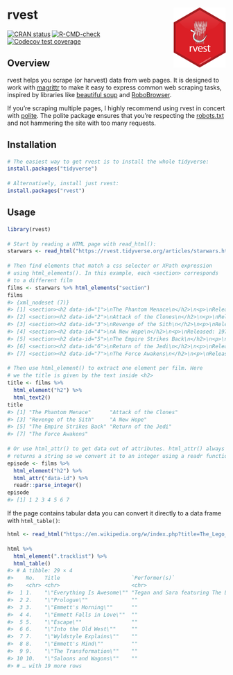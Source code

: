 
<!-- README.md is generated from README.Rmd. Please edit that file -->

# rvest <img src="man/figures/logo.png" align="right" height="139"/>

<!-- badges: start -->

[![CRAN
status](https://www.r-pkg.org/badges/version/rvest)](https://cran.r-project.org/package=rvest)
[![R-CMD-check](https://github.com/tidyverse/rvest/actions/workflows/R-CMD-check.yaml/badge.svg)](https://github.com/tidyverse/rvest/actions/workflows/R-CMD-check.yaml)
[![Codecov test
coverage](https://codecov.io/gh/tidyverse/rvest/branch/main/graph/badge.svg)](https://app.codecov.io/gh/tidyverse/rvest?branch=main)
<!-- badges: end -->

## Overview

rvest helps you scrape (or harvest) data from web pages. It is designed
to work with [magrittr](https://github.com/tidyverse/magrittr) to make
it easy to express common web scraping tasks, inspired by libraries like
[beautiful soup](https://www.crummy.com/software/BeautifulSoup/) and
[RoboBrowser](http://robobrowser.readthedocs.io/en/latest/readme.html).

If you’re scraping multiple pages, I highly recommend using rvest in
concert with [polite](https://dmi3kno.github.io/polite/). The polite
package ensures that you’re respecting the
[robots.txt](https://en.wikipedia.org/wiki/Robots_exclusion_standard)
and not hammering the site with too many requests.

## Installation

``` r
# The easiest way to get rvest is to install the whole tidyverse:
install.packages("tidyverse")

# Alternatively, install just rvest:
install.packages("rvest")
```

## Usage

``` r
library(rvest)

# Start by reading a HTML page with read_html():
starwars <- read_html("https://rvest.tidyverse.org/articles/starwars.html")

# Then find elements that match a css selector or XPath expression
# using html_elements(). In this example, each <section> corresponds
# to a different film
films <- starwars %>% html_elements("section")
films
#> {xml_nodeset (7)}
#> [1] <section><h2 data-id="1">\nThe Phantom Menace\n</h2>\n<p>\nReleased: 1999 ...
#> [2] <section><h2 data-id="2">\nAttack of the Clones\n</h2>\n<p>\nReleased: 20 ...
#> [3] <section><h2 data-id="3">\nRevenge of the Sith\n</h2>\n<p>\nReleased: 200 ...
#> [4] <section><h2 data-id="4">\nA New Hope\n</h2>\n<p>\nReleased: 1977-05-25\n ...
#> [5] <section><h2 data-id="5">\nThe Empire Strikes Back\n</h2>\n<p>\nReleased: ...
#> [6] <section><h2 data-id="6">\nReturn of the Jedi\n</h2>\n<p>\nReleased: 1983 ...
#> [7] <section><h2 data-id="7">\nThe Force Awakens\n</h2>\n<p>\nReleased: 2015- ...

# Then use html_element() to extract one element per film. Here
# we the title is given by the text inside <h2>
title <- films %>% 
  html_element("h2") %>% 
  html_text2()
title
#> [1] "The Phantom Menace"      "Attack of the Clones"   
#> [3] "Revenge of the Sith"     "A New Hope"             
#> [5] "The Empire Strikes Back" "Return of the Jedi"     
#> [7] "The Force Awakens"

# Or use html_attr() to get data out of attributes. html_attr() always
# returns a string so we convert it to an integer using a readr function
episode <- films %>% 
  html_element("h2") %>% 
  html_attr("data-id") %>% 
  readr::parse_integer()
episode
#> [1] 1 2 3 4 5 6 7
```

If the page contains tabular data you can convert it directly to a data
frame with `html_table()`:

``` r
html <- read_html("https://en.wikipedia.org/w/index.php?title=The_Lego_Movie&oldid=998422565")

html %>% 
  html_element(".tracklist") %>% 
  html_table()
#> # A tibble: 29 × 4
#>    No.   Title                       `Performer(s)`                       Length
#>    <chr> <chr>                       <chr>                                <chr> 
#>  1 1.    "\"Everything Is Awesome\"" "Tegan and Sara featuring The Lonel… 2:43  
#>  2 2.    "\"Prologue\""              ""                                   2:28  
#>  3 3.    "\"Emmett's Morning\""      ""                                   2:00  
#>  4 4.    "\"Emmett Falls in Love\""  ""                                   1:11  
#>  5 5.    "\"Escape\""                ""                                   3:26  
#>  6 6.    "\"Into the Old West\""     ""                                   1:00  
#>  7 7.    "\"Wyldstyle Explains\""    ""                                   1:21  
#>  8 8.    "\"Emmett's Mind\""         ""                                   2:17  
#>  9 9.    "\"The Transformation\""    ""                                   1:46  
#> 10 10.   "\"Saloons and Wagons\""    ""                                   3:38  
#> # … with 19 more rows
```
